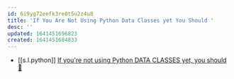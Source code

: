 ```yaml
---
id: 6i9yg72eefk3re0t5u2z4u8
title: 'If You Are Not Using Python Data Classes yet You Should '
desc: ''
updated: 1641451696823
created: 1641451684833
---
```



- [[s.l.python]] [If you're not using Python DATA CLASSES yet, you should 🚀](https://youtu.be/vRVVyl9uaZc)
